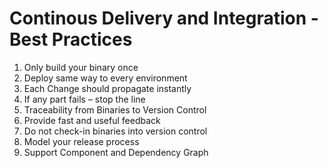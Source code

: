 Continous Delivery and Integration - Best Practices
===================================================

1. Only build your binary once 	
2. Deploy same way to every environment 	
3. Each Change should propagate instantly 	
4. If any part fails – stop the line 	
5. Traceability from Binaries to Version Control 	
6. Provide fast and useful feedback 	
7. Do not check-in binaries into version control 	
8. Model your release process 	
9. Support Component and Dependency Graph 	
